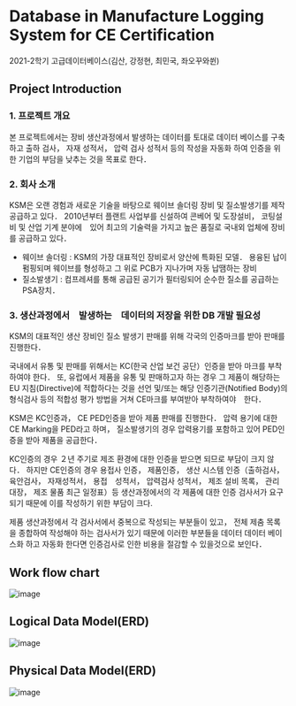 # Database in Manufacture Logging System for CE Certification 

2021-2학기 고급데이터베이스(김산, 강정현, 최민국, 좌오꾸와쒼)

## Project Introduction

### 1. 프로젝트 개요
본 프로젝트에서는 장비 생산과정에서 발생하는 데이터를 토대로 데이터 베이스를 구축하고 출하 검사， 자재 성적서， 압력 검사 성적서 등의 작성을 자동화 하여 인증을 위한 기업의 부담을 낮추는 것을 목표로 한다．

### 2. 회사 소개
KSM은 오랜 경험과 새로운 기술을 바탕으로 웨이브 솔더링 장비 및 질소발생기를 제작 공급하고 있다． 2010년부터 플랜트 사업부를 신설하여 콘베어 및 도장설비， 코팅설비 및 산업 기계 분야에　있어 최고의 기술력을 가지고 높은 품질로 국내외 업체에 장비를 공급하고 있다．

- 웨이브 솔더링 : KSM의 가장 대표적인 장비로서 양산에 특화된 모델． 용융된 납이 펌핑되며 웨이브를 형성하고 그 위로 PCB가 지나가며 자동 납땜하는 장비
- 질소발생기 : 컴프레셔를 통해 공급된 공기가 필터링되어 순수한 질소를 공급하는 PSA장치．


### 3. 생산과정에서　발생하는　데이터의 저장을 위한 DB 개발 필요성
KSM의 대표적인 생산 장비인 질소 발생기 판매를 위해 각국의 인증마크를 받아 판매를 진행한다．

국내에서 유통 및 판매를 위해서는 KC(한국 산업 보건 공단）인증을 받아 마크를 부착하여야 한다． 또, 유럽에서 제품을 유통 및 판매하고자 하는 경우 그 제품이 해당하는 EU 지침(Directive)에 적합하다는 것을 선언 및/또는 해당 인증기관(Notified Body)의 형식검사 등의 적합성 평가 방법을 거쳐 CE마크를 부여받아 부착하여야　한다．

KSM은 KC인증과， CE PED인증을 받아 제품 판매를 진행한다． 압력 용기에 대한 CE Marking을 PED라고 하며， 질소발생기의 경우 압력용기를 포함하고 있어 PED인증을 받아 제품을 공급한다．

KC인증의 경우 ２년 주기로 제조 환경에 대한 인증을 받으면 되므로 부담이 크지 않다． 하지만 CE인증의 경우 용접사 인증， 제품인증， 생산 시스템 인증（출하검사， 육안검사， 자재성적서， 용접　성적서， 압력검사 성적서， 제조 설비 목록， 관리 대장， 제조 물품 최근 일정표）등 생산과정에서의 각 제품에 대한 인증 검사서가 요구되기 때문에 이를 작성하기 위한 부담이 크다.

제품 생산과정에서 각 검사서에서 중복으로 작성되는 부분들이 있고， 전체 제춤 목록을 종합하여 작성해야 하는 검사서가 있기 때문에 이러한 부분들을 데이터 데이터 베이스화 하고 자동화 한다면 인증검사로 인한 비용을 절감할 수 있을것으로 보인다．

## Work flow chart
![image](https://user-images.githubusercontent.com/28651727/144402975-3c6ddb12-5786-49ba-a600-4c84914deb3b.png)


## Logical Data Model(ERD)
![image](https://user-images.githubusercontent.com/28651727/144402787-db3505a2-a11e-4251-8f05-270466e606c3.png)

## Physical Data Model(ERD)
![image](https://user-images.githubusercontent.com/28651727/144402830-d2713ede-2f4a-4ac3-9dd0-3e9728d30b0c.png)

